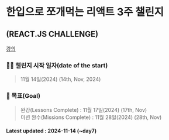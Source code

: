 # 한입으로 쪼개먹는 리액트 3주 챌린지 
## (REACT.JS CHALLENGE)


[강의](https://www.inflearn.com/course/%ED%95%9C%EC%9E%85-%EB%A6%AC%EC%95%A1%ED%8A%B8?attributionToken=iQHwiAoMCPfG1rkGEKvcvP8BEAEaJDY3M2EzZDUwLTAwMDAtMjJiNy1iNDk4LTg4M2QyNGY5N2M0YyoHMTQ5MDc4MTIwxcvzF6OAlyK2t4wtkPeyMI6-nRWo5aotwvCeFdSynRWY1rctmu7GMI6RyTCb1rctOg5kZWZhdWx0X3NlYXJjaEgBaAF6AnNp)

### 👩‍💻 챌린지 시작 일자(date of the start) 
> 11월 14일(2024) (14th, Nov, 2024)
### 🚀 목표(Goal) 
> 완강(Lessons Complete) : 11월 17일(2024) (17th, Nov)   
> 미션 완수(Missions Complete) : 11월 28일(2024)  (28th, Nov)

#### Latest updated : 2024-11-14 (~day7)